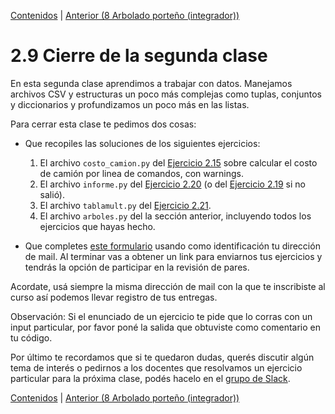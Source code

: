 [Contenidos](../Contenidos.md) \| [Anterior (8 Arbolado porteño (integrador))](08_Integrador.md)

# 2.9 Cierre de la segunda clase

En esta segunda clase aprendimos a trabajar con datos. Manejamos archivos CSV y estructuras un poco más complejas como tuplas, conjuntos y diccionarios y profundizamos un poco más en las listas.

Para cerrar esta clase te pedimos dos cosas:
* Que recopiles las soluciones de los siguientes ejercicios:
    1. El archivo `costo_camion.py` del [Ejercicio 2.15](../02_Datos/04_Contenedores.md#ejercicio-215-balances) sobre calcular el costo de camión por linea de comandos, con warnings. 
    2. El archivo `informe.py` del [Ejercicio 2.20](../02_Datos/05_Formato.md#ejercicio-220-un-desafío-de-formato) (o del [Ejercicio 2.19](../02_Datos/05_Formato.md#ejercicio-219-agregar-encabezados) si no salió).
    3. El archivo `tablamult.py` del [Ejercicio 2.21](../02_Datos/05_Formato.md#ejercicio-221-tablas-de-multiplicar).
    4. El archivo `arboles.py` del la sección anterior, incluyendo todos los ejercicios que hayas hecho.

* Que completes [este formulario](https://docs.google.com/forms/d/1t_rhPa-VFILPWzXLBttyfN-a4fZSiAwa_k8pU0FVEF4) usando como identificación tu dirección de mail.  Al terminar vas a obtener un link para enviarnos tus ejercicios y tendrás la opción de participar en la revisión de pares.
 

Acordate, usá siempre la misma dirección de mail con la que te inscribiste al curso así podemos llevar registro de tus entregas.

Observación: Si el enunciado de un ejercicio te pide que lo corras con un input particular, por favor poné la salida que obtuviste como comentario en tu código. 

Por último te recordamos que si te quedaron dudas, querés discutir algún tema de interés o pedirnos a los docentes que resolvamos un ejercicio particular para la próxima clase, podés hacelo en el [grupo de Slack](../Slack.md).



[Contenidos](../Contenidos.md) \| [Anterior (8 Arbolado porteño (integrador))](08_Integrador.md)

